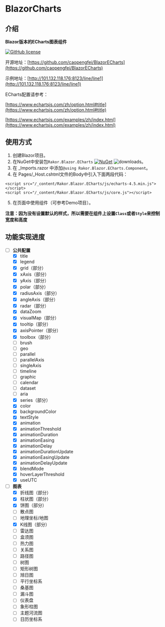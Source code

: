 # BlazorCharts

## 介绍

**Blazor版本的ECharts图表组件**

[![GitHub license](https://img.shields.io/github/license/caopengfei/BlazorECharts.svg)](https://github.com/caopengfei/BlazorECharts/blob/master/LICENSE)

开源地址：[https://github.com/caopengfei/BlazorECharts](https://github.com/caopengfei/BlazorECharts)

示例地址：[http://101.132.118.176:8123/line/line1](http://101.132.118.176:8123/line/line1)

ECharts配置请参考：

[https://www.echartsjs.com/zh/option.html#title](https://www.echartsjs.com/zh/option.html#title)

[https://www.echartsjs.com/examples/zh/index.html](https://www.echartsjs.com/examples/zh/index.html)

## 使用方式
1. 创建Blazor项目。
2. 在NuGet中安装包`Rakor.Blazor.ECharts` [![NuGet](https://img.shields.io/nuget/v/Rakor.Blazor.ECharts.svg?style=flat-square&label=nuget)](https://www.nuget.org/packages/Rakor.Blazor.ECharts/) ![downloads](https://img.shields.io/nuget/dt/Rakor.Blazor.ECharts.svg)。
3. 在 _Imports.razor 中添加`@using Rakor.Blazor.ECharts.Component`。
4. 在 Pages/_Host.cshtml文件的Body中引入下面两段代码：
```
<script src="/_content/Rakor.Blazor.ECharts/js/echarts-4.5.min.js"></script>
<script src="/_content/Rakor.Blazor.ECharts/js/core.js"></script>
```
5. 在页面中使用组件（可参考Demo项目）。

**注意：因为没有设置默认的样式，所以需要在组件上设置`Class`或者`Style`来控制宽度和高度**

## 功能实现进度
- [ ] **公共配置**
  - [x] title
  - [x] legend
  - [x] grid（部分）
  - [x] xAxis（部分）
  - [x] yAxis（部分）
  - [x] polar（部分）
  - [x] radiusAxis（部分）
  - [x] angleAxis（部分）
  - [x] radar（部分）
  - [x] dataZoom
  - [x] visualMap（部分）
  - [x] tooltip（部分）
  - [x] axisPointer（部分）
  - [x] toolbox（部分）
  - [ ] brush
  - [ ] geo
  - [ ] parallel
  - [ ] parallelAxis
  - [ ] singleAxis
  - [ ] timeline
  - [ ] graphic
  - [ ] calendar
  - [ ] dataset
  - [ ] aria
  - [x] series（部分）
  - [x] color
  - [x] backgroundColor
  - [x] textStyle
  - [x] animation
  - [x] animationThreshold
  - [x] animationDuration
  - [x] animationEasing
  - [x] animationDelay
  - [x] animationDurationUpdate
  - [x] animationEasingUpdate
  - [x] animationDelayUpdate
  - [x] blendMode
  - [x] hoverLayerThreshold
  - [x] useUTC
- [ ] **图表**
  - [x] 折线图（部分）
  - [x] 柱状图（部分）
  - [x] 饼图（部分）
  - [ ] 散点图
  - [ ] 地理坐标/地图
  - [x] K线图（部分）
  - [ ] 雷达图
  - [ ] 盒须图
  - [ ] 热力图
  - [ ] 关系图
  - [ ] 路径图
  - [ ] 树图
  - [ ] 矩形树图
  - [ ] 旭日图
  - [ ] 平行坐标系
  - [ ] 桑基图
  - [ ] 漏斗图
  - [ ] 仪表盘
  - [ ] 象形柱图
  - [ ] 主题河流图
  - [ ] 日历坐标系

